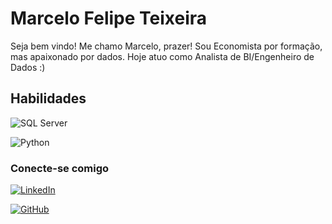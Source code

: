 # Marcelo Felipe Teixeira

Seja bem vindo! Me chamo Marcelo, prazer! Sou Economista por formação, mas apaixonado por dados. Hoje atuo como Analista de BI/Engenheiro de Dados :)



## Habilidades


![SQL Server](https://img.shields.io/badge/Microsoft_SQL_Server-CC2927?logo=microsoft-sql-server&logoColor=white&style=for-the-badge)

![Python](https://img.shields.io/badge/Python-3776AB?logo=python&logoColor=white&style=for-the-badge)






### Conecte-se comigo

[![LinkedIn](https://img.shields.io/badge/LinkedIn-0A66C2?logo=linkedin&logoColor=white&style=for-the-badge)](https://www.linkedin.com/in/marcelo-teixeira-4b995830/)

[![GitHub](https://img.shields.io/badge/GitHub-0077B5?style=for-the-badge&logo=github&logoColor=white)](https://github.com/mftex)
